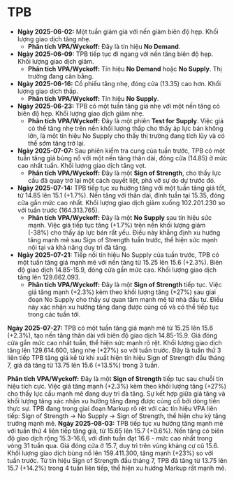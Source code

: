 # TPB

- **Ngày 2025-06-02:** Một tuần giảm giá với nến giảm biên độ hẹp. Khối lượng giao dịch tăng nhẹ.
    - **Phân tích VPA/Wyckoff:** Đây là tín hiệu **No Demand**.
- **Ngày 2025-06-09:** TPB tiếp tục đi ngang với nến tăng biên độ hẹp. Khối lượng giao dịch giảm.
    - **Phân tích VPA/Wyckoff:** Tín hiệu **No Demand** hoặc **No Supply**. Thị trường đang cân bằng.
- **Ngày 2025-06-16:** Cổ phiếu tăng nhẹ, đóng cửa (13.35) cao hơn. Khối lượng giao dịch thấp.
    - **Phân tích VPA/Wyckoff:** Tín hiệu **No Supply**.
- **Ngày 2025-06-23:** TPB có một tuần tăng giá nhẹ với một nến tăng có biên độ hẹp. Khối lượng giao dịch giảm nhẹ.
    - **Phân tích VPA/Wyckoff:** Đây là một phiên **Test for Supply**. Việc giá có thể tăng nhẹ trên nền khối lượng thấp cho thấy áp lực bán không lớn, là một tín hiệu No Supply cho thấy thị trường đang tích lũy và có thể sớm tăng trở lại.
- **Ngày 2025-07-07:** Sau phiên kiểm tra cung của tuần trước, TPB có một tuần tăng giá bùng nổ với một nến tăng thân dài, đóng cửa (14.85) ở mức cao nhất tuần. Khối lượng giao dịch tăng vọt.
    - **Phân tích VPA/Wyckoff:** Đây là một **Sign of Strength**, cho thấy lực cầu đã quay trở lại một cách quyết liệt, phá vỡ sự do dự trước đó.
- **Ngày 2025-07-14:** TPB tiếp tục xu hướng tăng với một tuần tăng giá tốt, từ 14.85 lên 15.1 (+1.7%). Nến tăng với thân dài, đỉnh tuần tại 15.35, đóng cửa gần mức cao nhất. Khối lượng giao dịch giảm xuống 102.201.230 so với tuần trước (164.313.765).
    - **Phân tích VPA/Wyckoff:** Đây là một **No Supply** sau tín hiệu sức mạnh. Việc giá tiếp tục tăng (+1.7%) trên nền khối lượng giảm (-38%) cho thấy áp lực bán rất yếu. Điều này khẳng định xu hướng tăng mạnh mẽ sau Sign of Strength tuần trước, thể hiện sức mạnh nội tại và khả năng duy trì đà tăng.
- **Ngày 2025-07-21:** Tiếp nối tín hiệu No Supply của tuần trước, TPB có một tuần tăng giá mạnh mẽ với nến tăng từ 15.25 lên 15.6 (+2.3%). Biên độ giao dịch 14.85-15.9, đóng cửa gần mức cao. Khối lượng giao dịch tăng lên 129.662.093.
    - **Phân tích VPA/Wyckoff:** Đây là một **Sign of Strength** tiếp tục. Việc giá tăng mạnh (+2.3%) kèm theo khối lượng tăng (+27%) sau giai đoạn No Supply cho thấy sự quan tâm mạnh mẽ từ nhà đầu tư. Điều này xác nhận xu hướng tăng đang được củng cố và có thể tiếp tục trong các tuần tới.


**Ngày 2025-07-27:** TPB có một tuần tăng giá mạnh mẽ từ 15.25 lên 15.6 (+2.3%), tạo nến tăng thân dài với biên độ giao dịch 14.85-15.9. Giá đóng cửa gần mức cao nhất tuần, thể hiện sức mạnh rõ rệt. Khối lượng giao dịch tăng lên 129.614.600, tăng nhẹ (+27%) so với tuần trước. Đây là tuần thứ 3 liên tiếp TPB tăng giá kể từ khi xuất hiện tín hiệu Sign of Strength đầu tháng 7, giá đã tăng từ 13.75 lên 15.6 (+13.5%) trong 3 tuần.

**Phân tích VPA/Wyckoff:** Đây là một **Sign of Strength** tiếp tục sau chuỗi tín hiệu tích cực. Việc giá tăng mạnh (+2.3%) kèm theo khối lượng tăng (+27%) cho thấy lực cầu mạnh mẽ đang duy trì đà tăng. Sự kết hợp giữa giá tăng và khối lượng tăng xác nhận xu hướng tăng đang được củng cố bởi dòng tiền thực sự. TPB đang trong giai đoạn Markup rõ rệt với các tín hiệu VPA liên tiếp: Sign of Strength → No Supply → Sign of Strength, thể hiện chu kỳ tăng trưởng mạnh mẽ.
**Ngày 2025-08-03:** TPB tiếp tục xu hướng tăng mạnh mẽ với tuần thứ 4 liên tiếp tăng giá, từ 15.65 lên 15.7 (+0.6%). Nến tăng có biên độ giao dịch rộng 15.3-16.6, với đỉnh tuần đạt 16.6 - mức cao nhất trong vòng 31 tuần qua. Giá đóng cửa ở 15.7, duy trì trên vùng kháng cự cũ 15.6. Khối lượng giao dịch bùng nổ lên 159.411.300, tăng mạnh (+23%) so với tuần trước. Từ tín hiệu Sign of Strength đầu tháng 7, TPB đã tăng từ 13.75 lên 15.7 (+14.2%) trong 4 tuần liên tiếp, thể hiện xu hướng Markup rất mạnh mẽ.
